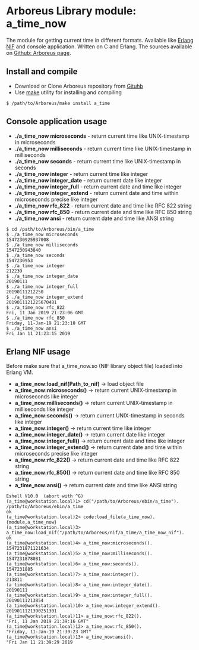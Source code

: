 # Arboreus Library module: a_time_now

The module for getting current time in different formats. Available like [Erlang NIF](http://erlang.org/doc/tutorial/nif.html) and console application. Written on C and Erlang. The sources available on [Github: Arboreus page](https://github.com/ArboreusSystems/arboreus_library).

## Install and compile

* Download or Clone Arboreus repository from [Gituhb](https://github.com/ArboreusSystems/arboreus_library)
* Use [make](https://en.wikipedia.org/wiki/Make_(software)) utility for installing and compiling 
```console 
$ /path/to/Arboreus/make install a_time
```

## Console application usage

* **./a_time_now microseconds** - return current time like UNIX-timestamp in microseconds
* **./a_time_now milliseconds** - return current time like UNIX-timestamp in milliseconds
* **./a_time_now seconds** - return current time like UNIX-timestamp in seconds
* **./a_time_now integer** - return current time like integer
* **./a_time_now integer_date** - return current date like integer
* **./a_time_now integer_full** - return current date and time like integer
* **./a_time_now integer_extend** - return current date and time within microseconds precise like integer
* **./a_time_now rfc_822** - return current date and time like RFC 822 string
* **./a_time_now rfc_850** - return current date and time like RFC 850 string
* **./a_time_now ansi** - return current date and time like ANSI string

```console
$ cd /path/to/Arboreus/bin/a_time
$ ./a_time_now microseconds
1547230925937008
$ ./a_time_now milliseconds
1547230943840
$ ./a_time_now seconds
1547230953
$ ./a_time_now integer
212239
$ ./a_time_now integer_date
20190111
$ ./a_time_now integer_full
20190111212250
$ ./a_time_now integer_extend
2019011121225670481
$ ./a_time_now rfc_822
Fri, 11 Jan 2019 21:23:06 GMT
$ ./a_time_now rfc_850
Friday, 11-Jan-19 21:23:10 GMT
$ ./a_time_now ansi
Fri Jan 11 21:23:15 2019
```

## Erlang NIF usage

Before make sure that a_time_now.so (NIF library object file) loaded into Erlang VM.

* **a_time_now:load_nif(Path_to_nif)** -> load object file
* **a_time_now:microseconds()** -> return current UNIX-timestamp   in microseconds like integer
* **a_time_now:milliseconds()** -> return current UNIX-timestamp   in milliseconds like integer
* **a_time_now:seconds()** -> return current UNIX-timestamp in seconds like integer
* **a_time_now:integer()** -> return current time like integer
* **a_time_now:integer_date()** -> return current date like integer
* **a_time_now:integer_full()** -> return current date and time like integer
* **a_time_now:integer_extend()** -> return current date and time within microseconds precise like integer
* **a_time_now:rfc_822()** -> return current date and time like RFC 822 string
* **a_time_now:rfc_850()** -> return current date and time like RFC 850 string
* **a_time_now:ansi()** -> return current date and time like ANSI string 

```console
Eshell V10.0  (abort with ^G)
(a_time@workstation.local)1> cd("/path/to/Arboreus/ebin/a_time").
/path/to/Arboreus/ebin/a_time
ok
(a_time@workstation.local)2> code:load_file(a_time_now).
{module,a_time_now}
(a_time@workstation.local)3> a_time_now:load_nif("/path/to/Arboreus/nif/a_time/a_time_now_nif").
ok
(a_time@workstation.local)4> a_time_now:microseconds().
1547231871121634
(a_time@workstation.local)5> a_time_now:milliseconds().
1547231878081
(a_time@workstation.local)6> a_time_now:seconds().
1547231885
(a_time@workstation.local)7> a_time_now:integer().
213811
(a_time@workstation.local)8> a_time_now:integer_date().
20190111
(a_time@workstation.local)9> a_time_now:integer_full().
20190111213854
(a_time@workstation.local)10> a_time_now:integer_extend().
2019011121390251301
(a_time@workstation.local)11> a_time_now:rfc_822().
"Fri, 11 Jan 2019 21:39:16 GMT"
(a_time@workstation.local)12> a_time_now:rfc_850().
"Friday, 11-Jan-19 21:39:23 GMT"
(a_time@workstation.local)13> a_time_now:ansi().
"Fri Jan 11 21:39:29 2019
```
